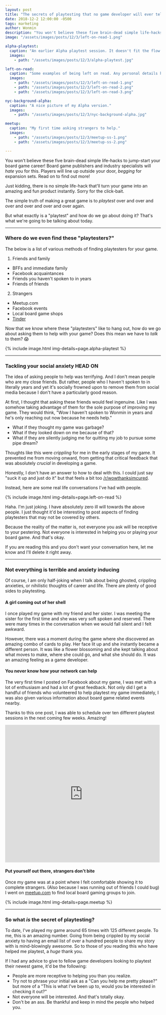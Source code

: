 ```yaml
---
layout: post
title: "The secrets of playtesting that no game developer will ever tell you!"
date: 2018-12-2 12:00:00 -0500
tags: marketing
author: Wonmin
description: "You won't believe these five brain-dead simple life-hacks to jump-start your board game career! Board game publishers and industry specialists will _hate_ you for this. Players will line up outside your door, _begging_ for expansion sets. Read on to find out more!"
image: "/assets/images/posts/12/3/left-on-read-1.png"

alpha-playtest:
  caption: "An earlier Alpha playtest session. It doesn't fit the flow of the text, but at least it looks nice."
  images:
    - path: "/assets/images/posts/12/3/alpha-playtest.jpg"

left-on-read:
  caption: "Some examples of being left on read. Any personal details have been censored."
  images:
    - path: "/assets/images/posts/12/3/left-on-read-1.png"
    - path: "/assets/images/posts/12/3/left-on-read-2.png"
    - path: "/assets/images/posts/12/3/left-on-read-3.png"

nyc-background-alpha:
  caption: "A nice picture of my Alpha version."
  images:
    - path: "/assets/images/posts/12/3/nyc-background-alpha.jpg"

meetup:
  caption: "My first time asking strangers to help."
  images:
    - path: "/assets/images/posts/12/3/meetup-ss-1.png"
    - path: "/assets/images/posts/12/3/meetup-ss-2.png"

---
```


You won't believe these five brain-dead simple life-hacks to jump-start your board game career! Board game publishers and industry specialists will _hate_ you for this. Players will line up outside your door, _begging_ for expansion sets. Read on to find out more!

Just kidding, there is no simple life-hack that'll turn your game into an amazing and fun product instantly. Sorry for the click-bait.

The simple truth of making a great game is to _playtest_ over and over and over and over and over and over again.

But what exactly is a "playtest" and how do we go about doing it? That's what we're going to be talking about today.

---

### Where do we even find these "playtesters?"

The below is a list of various methods of finding playtesters for your game.

1. Friends and family
  * BFFs and immediate family
  * Facebook acquaintances
  * Friends you haven't spoken to in years
  * Friends of friends
2. Strangers
  * Meetup.com
  * Facebook events
  * Local board game shops
  * [Tinder](/2018/11/14/how-to-use-tinder-to-find-playtesters.html)

Now that we know where these "playtesters" like to hang out, how do we go about asking them to help with your game? Does this mean we have to _talk_ to them? 😱

{% include image.html img-details=page.alpha-playtest %}

---

### Tackling your social anxiety HEAD ON

The idea of asking people to help was terrifying. And I don't mean people who are my close friends. But rather, people who I haven't spoken to in literally years and yet it's socially frowned upon to remove them from social media because I don't have a particularly good reason.

At first, I thought that asking these friends would feel ingenuine. Like I was somehow taking advantage of them for the sole purpose of improving my game. They would think, "Wow I haven't spoken to Wonmin in years and he's only reaching out now because he needs help."

* What if they thought my game was garbage?
* What if they looked down on me because of that?
* What if they are silently judging me for quitting my job to pursue some pipe dream?

Thoughts like this were _crippling_ for me in the early stages of my game. It prevented me from moving onward, from getting that critical feedback that was absolutely _crucial_ in developing a game.

Honestly, I don't have an answer to how to deal with this. I could just say "suck it up and just do it" but that feels a bit too [/r/wowthanksimcured](https://www.reddit.com/r/wowthanksimcured/).

Instead, here are some real life conversations I've had with people.

{% include image.html img-details=page.left-on-read %}

Haha. I'm just joking. I have absolutely zero ill will towards the above people. I just thought it'd be interesting to post aspects of finding playtesters that may not be covered by others.

Because the reality of the matter is, not everyone you ask will be receptive to your pestering. Not everyone is interested in helping you or playing your board game. And that's okay.

If you are reading this and you don't want your conversation here, let me know and I'll delete it right away.

---

### Not everything is terrible and anxiety inducing

Of course, I am only half-joking when I talk about being ghosted, crippling anxieties, or nihilistic thoughts of career and life. There are plenty of good sides to playtesting.

#### A girl coming out of her shell

I once played my game with my friend and her sister. I was meeting the sister for the first time and she was very soft spoken and reserved. There were many times in the conversation when we would fall silent and I felt awkward.

However, there was a moment during the game where she discovered an amazing combo of cards to play. Her face lit up and she instantly became a different person. It was like a flower blossoming and she kept talking about what moves to make, where she could go, and what she should do. It was an amazing feeling as a game developer.

#### You never know how your network can help

The very first time I posted on Facebook about my game, I was met with a lot of enthusiasm and had a lot of great feedback. Not only did I get a handful of friends who volunteered to help playtest my game immediately, I was also given various information about board game related events nearby.

Thanks to this one post, I was able to schedule over ten different playtest sessions in the next coming few weeks. Amazing!

<iframe src="https://www.facebook.com/plugins/post.php?href=https%3A%2F%2Fwww.facebook.com%2F1minlee%2Fposts%2F10156330368856698&width=500" width="500" height="445" style="border:none;overflow:hidden" scrolling="no" frameborder="0" allowTransparency="true" allow="encrypted-media"></iframe>

#### Put yourself out there, strangers don't bite

Once my game was at a point where I felt comfortable showing it to complete strangers. (Also because I was running out of friends I could bug) I went on [meetup.com](https://meetup.com) to find local board gaming groups to join.

{% include image.html img-details=page.meetup %}

---

### So what _is_ the secret of playtesting?

To date, I've played my game around 65 times with 125 different people. To me, this is an amazing number. Going from being crippled by my social anxiety to having an email list of over a hundred people to share my story with is mind-blowingly awesome. So to those of you reading this who have helped me playtest, a _huge_ thank you.

If I had any advice to give to fellow game developers looking to playtest their newest game, it'd be the following:

* People are more receptive to helping you than you realize.
* Try not to phrase your initial ask as a "Can you help me pretty please?" but more of a "This is what I've been up to, would you be interested in checking it out?"
* Not everyone will be interested. And that's totally okay.
* Don't be an ass. Be thankful and keep in mind the people who helped you.
